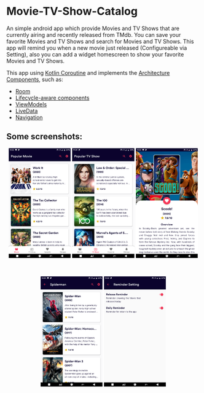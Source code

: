 # Movie-TV-Show-Catalog
An simple android app which provide Movies and TV Shows that are currently airing and recently released from TMdb. You can save your favorite Movies and TV Shows and search for Movies and TV Shows. This app will remind you when a new movie just released (Configureable via Setting), also you can add a widget homescreen to show your favorite Movies and TV Shows.

This app using [Kotlin Coroutine](https://developer.android.com/kotlin/coroutines/) and implements the [Architecture Components](https://developer.android.com/arch), such as:

- [Room](https://developer.android.com/topic/libraries/architecture/room)
- [Lifecycle-aware components](https://developer.android.com/topic/libraries/architecture/lifecycle)
- [ViewModels](https://developer.android.com/topic/libraries/architecture/viewmodel)
- [LiveData](https://developer.android.com/topic/libraries/architecture/livedata)
- [Navigation](https://developer.android.com/topic/libraries/architecture/navigation/)

## Some screenshots:

<p align="center" width="100%">
  <img width="32%" src="https://github.com/elravihardi/Movie-TV-Show-Catalog/blob/master/screenshot/Popular%20Movies.png?raw=true">
  <img width="32%" src="https://github.com/elravihardi/Movie-TV-Show-Catalog/blob/master/screenshot/Popular%20TV%20Show.png?raw=true">
  <img width="32%" src="https://github.com/elravihardi/Movie-TV-Show-Catalog/blob/master/screenshot/Detail%20Of%20Movie.png?raw=true">
</p></br>

<p align="center" width="100%">
  <img width="32%" src="https://github.com/elravihardi/Movie-TV-Show-Catalog/blob/master/screenshot/Search%20Result%20For%20Movie.png?raw=true">
  <img width="32%" src="https://github.com/elravihardi/Movie-TV-Show-Catalog/blob/master/screenshot/Setting%20For%20Release%20%26%20App%20Reminder.png?raw=true">
</p>
